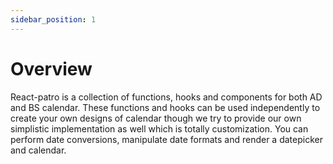 ```yaml
---
sidebar_position: 1
---
```


# Overview

React-patro is a collection of functions, hooks and components for both AD and BS calendar. These functions and hooks can be used independently to create your own designs of calendar though we try to provide our own simplistic implementation as well which is totally customization. You can perform date conversions, manipulate date formats and render a datepicker and calendar.
